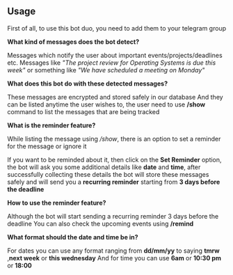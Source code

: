 ## Usage

First of all, to use this bot duo, you need to add them to your telegram group

**What kind of messages does the bot detect?**

Messages which notify the user about important events/projects/deadlines etc.
Messages like *"The project review for Operating Systems is due this week"* 
or something like *"We have scheduled a meeting on Monday"*

**What does this bot do with these detected messages?**

These messages are encrypted and stored safely in our database
And they can be listed anytime the user wishes to, the user need to use **/show** 
command to list the messages that are being tracked

**What is the reminder feature?**

While listing the message using */show*, there is an option to set a reminder for the message
or ignore it

If you want to be reminded about it, then click on the **Set Reminder** option, the bot
will ask you some additional details like **date** and **time**, after successfully collecting 
these details the bot will store these messages safely and will send you a **recurring reminder** 
starting from **3 days before the deadline**

**How to use the reminder feature?**

Although the bot will start sending a recurring reminder 3 days before the deadline
You can also check the upcoming events using **/remind**

**What format should the date and time be in?**

For dates you can use any format ranging from **dd/mm/yy** to saying **tmrw** ,**next week** or **this wednesday**
And for time you can use **6am** or **10:30 pm** or **18:00**
